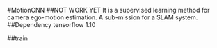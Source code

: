 #MotionCNN
##NOT WORK YET
It is a supervised learning method for camera ego-motion estimation.
A sub-mission for a SLAM system.
##Dependency
tensorflow 1.10

##train
